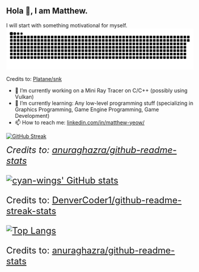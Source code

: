 ## Hola 👋, I am Matthew.

I will start with something motivational for myself.
<picture>
  <source media="(prefers-color-scheme: dark)" srcset="https://raw.githubusercontent.com/cyan-wings/cyan-wings/output/github-contribution-grid-snake-dark.svg?palette=github-dark" />
  <source media="(prefers-color-scheme: light)" srcset="https://raw.githubusercontent.com/cyan-wings/cyan-wings/output/github-contribution-grid-snake.svg" />
  <img alt="github-snake" src="https://raw.githubusercontent.com/cyan-wings/cyan-wings/output/github-contribution-grid-snake-dark.svg?palette=github-dark" />
</picture>

Credits to: [Platane/snk](https://github.com/Platane/snk)

- 🔭 I’m currently working on a Mini Ray Tracer on C/C++ (possibly using Vulkan)
- 🌱 I’m currently learning: Any low-level programming stuff (specializing in Graphics Programming, Game Engine Programming, Game Development)
- 📫 How to reach me: [linkedin.com/in/matthew-yeow/](https://www.linkedin.com/in/matthew-yeow/)

[![GitHub Streak](https://streak-stats.demolab.com/?user=cyan-wings&theme=catppuccin-mocha)](https://github.com/cyan-wings)

<font size="5">_Credits to: [anuraghazra/github-readme-stats](https://github.com/anuraghazra/github-readme-stats)_<font size="5">

[![cyan-wings' GitHub stats](https://github-readme-stats.vercel.app/api?username=cyan-wings&show_icons=true&theme=catppuccin_mocha)](https://github.com/cyan-wings)

Credits to: [DenverCoder1/github-readme-streak-stats](https://github.com/DenverCoder1/github-readme-streak-stats)

[![Top Langs](https://github-readme-stats.vercel.app/api/top-langs/?username=cyan-wings&theme=catppuccin_mocha)](https://github.com/cyan-wings)

Credits to: [anuraghazra/github-readme-stats](https://github.com/anuraghazra/github-readme-stats)

<!--
**cyan-wings/cyan-wings** is a ✨ _special_ ✨ repository because its `README.md` (this file) appears on your GitHub profile.

Here are some ideas to get you started:

- 🔭 I’m currently working on ...
- 🌱 I’m currently learning ...
- 👯 I’m looking to collaborate on ...
- 🤔 I’m looking for help with ...
- 💬 Ask me about ...
- 📫 How to reach me: ...
- 😄 Pronouns: ...
- ⚡ Fun fact: ...
-->
